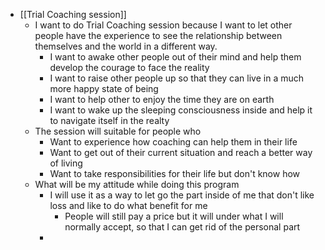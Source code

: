 - [[Trial Coaching session]]
    - I want to do Trial Coaching session because I want to let other people have the experience to see the relationship between themselves and the world in a different way.
        - I want to awake other people out of their mind and help them develop the courage to face the reality
        - I want to raise other people up so that they can live in a much more happy state of being
        - I want to help other to enjoy the time they are on earth
        - I want to wake up the sleeping consciousness inside and help it to navigate itself in the realty
    - The session will suitable for people who
        - Want to experience how coaching can help them in their life
        - Want to get out of their current situation and reach a better way of living
        - Want to take responsibilities for their life but don't know how
    - What will be my attitude while doing this program
        - I will use it as a way to let go the part inside of me that don't like loss and like to do what benefit for me
            - People will still pay a price but it will under what I will normally accept, so that I can get rid of the personal part
        - 
